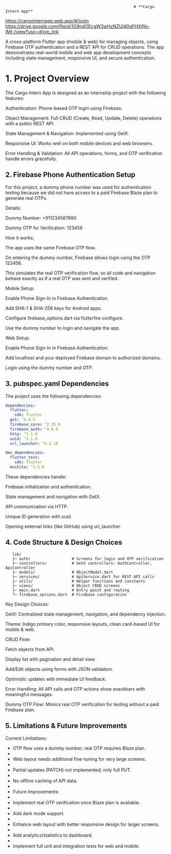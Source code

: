                                                             # **Cargo Intern App**
https://cargointernapp.web.app/#/login
https://drive.google.com/file/d/1G9ndOEcgW3wHzNZUl40qFHXjfIp-IMt-/view?usp=drive_link

A cross-platform Flutter app (mobile & web) for managing objects, using Firebase OTP authentication and a REST API for CRUD operations. The app demonstrates real-world mobile and web app development concepts including state management, responsive UI, and secure authentication.

# 1. Project Overview

The Cargo Intern App is designed as an internship project with the following features:

Authentication: Phone-based OTP login using Firebase.

Object Management: Full CRUD (Create, Read, Update, Delete) operations with a public REST API.

State Management & Navigation: Implemented using GetX.

Responsive UI: Works well on both mobile devices and web browsers.

Error Handling & Validation: All API operations, forms, and OTP verification handle errors gracefully.

## 2. Firebase Phone Authentication Setup

For this project, a dummy phone number was used for authentication testing because we did not have access to a paid Firebase Blaze plan to generate real OTPs.

Details:

Dummy Number: +911234567890

Dummy OTP for Verification: 123456

How it works:

The app uses the same Firebase OTP flow.

On entering the dummy number, Firebase allows login using the OTP 123456.

This simulates the real OTP verification flow, so all code and navigation behave exactly as if a real OTP was sent and verified.

Mobile Setup:

Enable Phone Sign-In in Firebase Authentication.

Add SHA-1 & SHA-256 keys for Android apps.

Configure firebase_options.dart via flutterfire configure.

Use the dummy number to login and navigate the app.

Web Setup:

Enable Phone Sign-In in Firebase Authentication.

Add localhost and your deployed Firebase domain to authorized domains.

Login using the dummy number and OTP.

## 3. pubspec.yaml Dependencies

The project uses the following dependencies:

```yaml
dependencies:
  flutter:
    sdk: flutter
  get: ^4.6.5
  firebase_core: ^2.25.0
  firebase_auth: ^4.8.0
  http: ^1.1.0
  uuid: ^3.1.0
  url_launcher: ^6.2.10

dev_dependencies:
  flutter_test:
    sdk: flutter
  mockito: ^5.5.0
```


These dependencies handle:

Firebase initialization and authentication.

State management and navigation with GetX.

API communication via HTTP.

Unique ID generation with uuid.

Opening external links (like GitHub) using url_launcher.

## 4. Code Structure & Design Choices
```
   lib/
   ├─ auth/                  # Screens for login and OTP verification
   ├─ controllers/           # GetX controllers: AuthController, ApiController
   ├─ models/                # ObjectModel.dart
   ├─ services/              # ApiService.dart for REST API calls
   ├─ utils/                 # Helper functions and constants
   ├─ views/                 # Object CRUD screens
   ├─ main.dart              # Entry point and routing
   └─ firebase_options.dart  # Firebase configuration
```


Key Design Choices:

GetX: Centralized state management, navigation, and dependency injection.

Theme: Indigo primary color, responsive layouts, clean card-based UI for mobile & web.

CRUD Flow:

Fetch objects from API.

Display list with pagination and detail view.

Add/Edit objects using forms with JSON validation.

Optimistic updates with immediate UI feedback.

Error Handling: All API calls and OTP actions show snackbars with meaningful messages.

Dummy OTP Flow: Mimics real OTP verification for testing without a paid Firebase plan.

## 5. Limitations & Future Improvements

Current Limitations:

* OTP flow uses a dummy number; real OTP requires Blaze plan.
* 
* Web layout needs additional fine-tuning for very large screens.
* 
* Partial updates (PATCH) not implemented; only full PUT.
* 
* No offline caching of API data.
* 
* Future Improvements:
* 
* Implement real OTP verification once Blaze plan is available.
* 
* Add dark mode support.
* 
* Enhance web layout with better responsive design for larger screens.
* 
* Add analytics/statistics to dashboard.
* 
* Implement full unit and integration tests for web and mobile.
